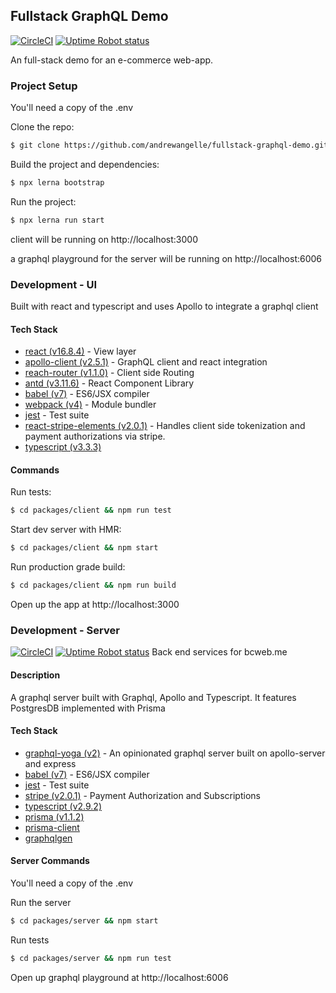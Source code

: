 ## Fullstack GraphQL Demo
  [![CircleCI](https://circleci.com/gh/begincoffees/bcclient/tree/master.svg?style=svg)](https://circleci.com/gh/begincoffees/bcclient/tree/master)
  [![Uptime Robot status](https://img.shields.io/uptimerobot/status/m779426128-6b6e81ed8dc987db17d4cad2.svg)](https://stats.uptimerobot.com/nzx9jsLDw)
  <!-- [![Slack](https://img.shields.io/badge/slack-@amadev-yellow.svg?logo=slack)](https://amadev.slack.com/messages/CD6TEUCQP/) -->

An full-stack demo for an e-commerce web-app.

### Project Setup

You'll need a copy of the .env

Clone the repo:

```sh
$ git clone https://github.com/andrewangelle/fullstack-graphql-demo.git
```

Build the project and dependencies:

```sh
$ npx lerna bootstrap
```

Run the project:

```sh
$ npx lerna run start
```

client will be running on http://localhost:3000

a graphql playground for the server will be running on http://localhost:6006

### Development - UI

Built with react and typescript and uses Apollo to integrate a graphql client

#### Tech Stack
* [react (v16.8.4)](https://facebook.github.io/react/) - View layer
* [apollo-client (v2.5.1)](https://www.apollographql.com/docs/react/) - GraphQL client and react integration
* [reach-router (v1.1.0)](https://reach.tech/router) - Client side Routing
* [antd (v3.11.6)](https://ant.design/) - React Component Library
* [babel (v7)](https://babeljs.io/) - ES6/JSX compiler
* [webpack (v4)](https://webpack.github.io/) - Module bundler
* [jest](https://facebook.github.io/jest/) - Test suite
* [react-stripe-elements (v2.0.1)](https://github.com/stripe/react-stripe-elements) - Handles client side tokenization and payment authorizations via stripe.
* [typescript (v3.3.3)](https://www.typescriptlang.org/)

#### Commands

Run tests:

```sh
$ cd packages/client && npm run test
```

Start dev server with HMR:

```sh
$ cd packages/client && npm start
```

Run production grade build:

```sh
$ cd packages/client && npm run build
```

Open up the app at http://localhost:3000

### Development - Server
  [![CircleCI](https://circleci.com/gh/begincoffees/bcapi.svg?style=shield)](https://circleci.com/gh/begincoffees/bcclient)
  [![Uptime Robot status](https://img.shields.io/uptimerobot/status/m779426128-6b6e81ed8dc987db17d4cad2.svg)](https://stats.uptimerobot.com/nzx9jsLDw)
Back end services for bcweb.me

#### Description
A graphql server built with Graphql, Apollo and Typescript.
It features PostgresDB implemented with Prisma


#### Tech Stack
* [graphql-yoga (v2)](https://www.apollographql.com/) - An opinionated graphql server built on apollo-server and express
* [babel (v7)](https://babeljs.io/) - ES6/JSX compiler
* [jest](https://facebook.github.io/jest/) - Test suite
* [stripe (v2.0.1)](https://github.com/stripe/stripe-node) - Payment Authorization and Subscriptions
* [typescript (v2.9.2)](https://www.typescriptlang.org/)
* [prisma (v1.1.2)](https://github.com/prisma/)
* [prisma-client](https://github.com/prisma/prisma-client)
* [graphqlgen](https://github.com/prisma/graphqlgen)


#### Server Commands

You'll need a copy of the .env

Run the server
```sh
$ cd packages/server && npm start
```

Run tests
```sh
$ cd packages/server && npm run test
```

Open up graphql playground at http://localhost:6006
